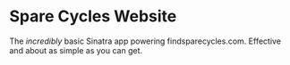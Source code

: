Spare Cycles Website
====================

The *incredibly* basic Sinatra app powering findsparecycles.com. Effective and about as simple as you can get.